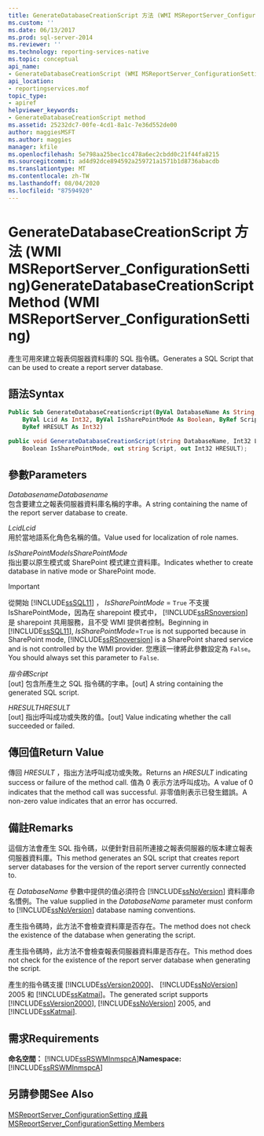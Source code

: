```yaml
---
title: GenerateDatabaseCreationScript 方法 (WMI MSReportServer_ConfigurationSetting) |Microsoft Docs
ms.custom: ''
ms.date: 06/13/2017
ms.prod: sql-server-2014
ms.reviewer: ''
ms.technology: reporting-services-native
ms.topic: conceptual
api_name:
- GenerateDatabaseCreationScript (WMI MSReportServer_ConfigurationSetting Class)
api_location:
- reportingservices.mof
topic_type:
- apiref
helpviewer_keywords:
- GenerateDatabaseCreationScript method
ms.assetid: 25232dc7-00fe-4cd1-8a1c-7e36d552de00
author: maggiesMSFT
ms.author: maggies
manager: kfile
ms.openlocfilehash: 5e798aa25bec1cc478a6ec2cbdd0c21f44fa8215
ms.sourcegitcommit: ad4d92dce894592a259721a1571b1d8736abacdb
ms.translationtype: MT
ms.contentlocale: zh-TW
ms.lasthandoff: 08/04/2020
ms.locfileid: "87594920"
---
```

# <a name="generatedatabasecreationscript-method-wmi-msreportserver_configurationsetting"></a><span data-ttu-id="3c818-102">GenerateDatabaseCreationScript 方法 (WMI MSReportServer_ConfigurationSetting)</span><span class="sxs-lookup"><span data-stu-id="3c818-102">GenerateDatabaseCreationScript Method (WMI MSReportServer_ConfigurationSetting)</span></span>
  <span data-ttu-id="3c818-103">產生可用來建立報表伺服器資料庫的 SQL 指令碼。</span><span class="sxs-lookup"><span data-stu-id="3c818-103">Generates a SQL Script that can be used to create a report server database.</span></span>  
  
## <a name="syntax"></a><span data-ttu-id="3c818-104">語法</span><span class="sxs-lookup"><span data-stu-id="3c818-104">Syntax</span></span>  
  
```vb  
Public Sub GenerateDatabaseCreationScript(ByVal DatabaseName As String, _  
    ByVal Lcid As Int32, ByVal IsSharePointMode As Boolean, ByRef Script As String, _  
    ByRef HRESULT As Int32)  
```  
  
```csharp  
public void GenerateDatabaseCreationScript(string DatabaseName, Int32 Lcid,   
    Boolean IsSharePointMode, out string Script, out Int32 HRESULT);  
```  
  
## <a name="parameters"></a><span data-ttu-id="3c818-105">參數</span><span class="sxs-lookup"><span data-stu-id="3c818-105">Parameters</span></span>  
 <span data-ttu-id="3c818-106">*Databasename*</span><span class="sxs-lookup"><span data-stu-id="3c818-106">*Databasename*</span></span>  
 <span data-ttu-id="3c818-107">包含要建立之報表伺服器資料庫名稱的字串。</span><span class="sxs-lookup"><span data-stu-id="3c818-107">A string containing the name of the report server database to create.</span></span>  
  
 <span data-ttu-id="3c818-108">*Lcid*</span><span class="sxs-lookup"><span data-stu-id="3c818-108">*Lcid*</span></span>  
 <span data-ttu-id="3c818-109">用於當地語系化角色名稱的值。</span><span class="sxs-lookup"><span data-stu-id="3c818-109">Value used for localization of role names.</span></span>  
  
 <span data-ttu-id="3c818-110">*IsSharePointMode*</span><span class="sxs-lookup"><span data-stu-id="3c818-110">*IsSharePointMode*</span></span>  
 <span data-ttu-id="3c818-111">指出要以原生模式或 SharePoint 模式建立資料庫。</span><span class="sxs-lookup"><span data-stu-id="3c818-111">Indicates whether to create database in native mode or SharePoint mode.</span></span>  
  
> [!IMPORTANT]  
>  <span data-ttu-id="3c818-112">從開始 [!INCLUDE[ssSQL11](../../includes/sssql11-md.md)] ， *IsSharePointMode* = `True` 不支援 IsSharePointMode，因為在 sharepoint 模式中， [!INCLUDE[ssRSnoversion](../../includes/ssrsnoversion-md.md)] 是 sharepoint 共用服務，且不受 WMI 提供者控制。</span><span class="sxs-lookup"><span data-stu-id="3c818-112">Beginning in [!INCLUDE[ssSQL11](../../includes/sssql11-md.md)], *IsSharePointMode*=`True` is not supported because in SharePoint mode, [!INCLUDE[ssRSnoversion](../../includes/ssrsnoversion-md.md)] is a SharePoint shared service and is not controlled by the WMI provider.</span></span> <span data-ttu-id="3c818-113">您應該一律將此參數設定為 `False`。</span><span class="sxs-lookup"><span data-stu-id="3c818-113">You should always set this parameter to `False`.</span></span>  
  
 <span data-ttu-id="3c818-114">*指令碼*</span><span class="sxs-lookup"><span data-stu-id="3c818-114">*Script*</span></span>  
 <span data-ttu-id="3c818-115">[out] 包含所產生之 SQL 指令碼的字串。</span><span class="sxs-lookup"><span data-stu-id="3c818-115">[out] A string containing the generated SQL script.</span></span>  
  
 <span data-ttu-id="3c818-116">*HRESULT*</span><span class="sxs-lookup"><span data-stu-id="3c818-116">*HRESULT*</span></span>  
 <span data-ttu-id="3c818-117">[out] 指出呼叫成功或失敗的值。</span><span class="sxs-lookup"><span data-stu-id="3c818-117">[out] Value indicating whether the call succeeded or failed.</span></span>  
  
## <a name="return-value"></a><span data-ttu-id="3c818-118">傳回值</span><span class="sxs-lookup"><span data-stu-id="3c818-118">Return Value</span></span>  
 <span data-ttu-id="3c818-119">傳回 *HRESULT* ，指出方法呼叫成功或失敗。</span><span class="sxs-lookup"><span data-stu-id="3c818-119">Returns an *HRESULT* indicating success or failure of the method call.</span></span> <span data-ttu-id="3c818-120">值為 0 表示方法呼叫成功。</span><span class="sxs-lookup"><span data-stu-id="3c818-120">A value of 0 indicates that the method call was successful.</span></span> <span data-ttu-id="3c818-121">非零值則表示已發生錯誤。</span><span class="sxs-lookup"><span data-stu-id="3c818-121">A non-zero value indicates that an error has occurred.</span></span>  
  
## <a name="remarks"></a><span data-ttu-id="3c818-122">備註</span><span class="sxs-lookup"><span data-stu-id="3c818-122">Remarks</span></span>  
 <span data-ttu-id="3c818-123">這個方法會產生 SQL 指令碼，以便針對目前所連接之報表伺服器的版本建立報表伺服器資料庫。</span><span class="sxs-lookup"><span data-stu-id="3c818-123">This method generates an SQL script that creates report server databases for the version of the report server currently connected to.</span></span>  
  
 <span data-ttu-id="3c818-124">在 *DatabaseName* 參數中提供的值必須符合 [!INCLUDE[ssNoVersion](../../includes/ssnoversion-md.md)] 資料庫命名慣例。</span><span class="sxs-lookup"><span data-stu-id="3c818-124">The value supplied in the *DatabaseName* parameter must conform to [!INCLUDE[ssNoVersion](../../includes/ssnoversion-md.md)] database naming conventions.</span></span>  
  
 <span data-ttu-id="3c818-125">產生指令碼時，此方法不會檢查資料庫是否存在。</span><span class="sxs-lookup"><span data-stu-id="3c818-125">The method does not check the existence of the database when generating the script.</span></span>  
  
 <span data-ttu-id="3c818-126">產生指令碼時，此方法不會檢查報表伺服器資料庫是否存在。</span><span class="sxs-lookup"><span data-stu-id="3c818-126">This method does not check for the existence of the report server database when generating the script.</span></span>  
  
 <span data-ttu-id="3c818-127">產生的指令碼支援 [!INCLUDE[ssVersion2000](../../includes/ssversion2000-md.md)]、 [!INCLUDE[ssNoVersion](../../includes/ssnoversion-md.md)] 2005 和 [!INCLUDE[ssKatmai](../../includes/sskatmai-md.md)]。</span><span class="sxs-lookup"><span data-stu-id="3c818-127">The generated script supports [!INCLUDE[ssVersion2000](../../includes/ssversion2000-md.md)], [!INCLUDE[ssNoVersion](../../includes/ssnoversion-md.md)] 2005, and [!INCLUDE[ssKatmai](../../includes/sskatmai-md.md)].</span></span>  
  
## <a name="requirements"></a><span data-ttu-id="3c818-128">需求</span><span class="sxs-lookup"><span data-stu-id="3c818-128">Requirements</span></span>  
 <span data-ttu-id="3c818-129">**命名空間：** [!INCLUDE[ssRSWMInmspcA](../../includes/ssrswminmspca-md.md)]</span><span class="sxs-lookup"><span data-stu-id="3c818-129">**Namespace:** [!INCLUDE[ssRSWMInmspcA](../../includes/ssrswminmspca-md.md)]</span></span>  
  
## <a name="see-also"></a><span data-ttu-id="3c818-130">另請參閱</span><span class="sxs-lookup"><span data-stu-id="3c818-130">See Also</span></span>  
 [<span data-ttu-id="3c818-131">MSReportServer_ConfigurationSetting 成員</span><span class="sxs-lookup"><span data-stu-id="3c818-131">MSReportServer_ConfigurationSetting Members</span></span>](msreportserver-configurationsetting-members.md)  
  
  
